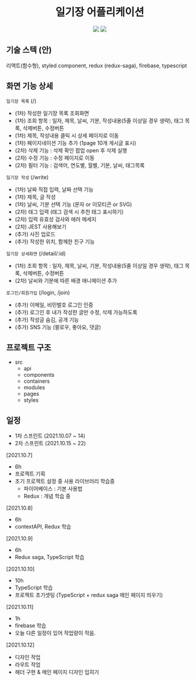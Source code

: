 <h1 align='middle'>일기장 어플리케이션</h1>
<p align='middle'>
  <img src="https://img.shields.io/github/languages/top/jemizem/React-Diary-App?color=blue&logo=typescript"> </img>
<img src="https://img.shields.io/github/repo-size/jemizem/React-Diary-App?color=%23&logo=Github"> </img>
</p>

## 기술 스텍 (안)

리액트(함수형), styled component, redux (redux-saga), firebase, typescript

## 화면 기능 상세

`일기장 목록` (/)

-   (1차) 작성한 일기장 목록 조회화면
-   (1차) 조회 항목 : 일자, 제목, 날씨, 기분, 작성내용(5줄 이상일 경우 생략), 태그 목록, 삭제버튼, 수정버튼
-   (1차) 제목, 작성내용 클릭 시 상세 페이지로 이동
-   (1차) 페이지네이션 기능 추가 (1page 10개 게시글 표시)
-   (2차) 삭제 기능 : 삭제 확인 팝업 open 후 삭제 실행
-   (2차) 수정 기능 : 수정 페이지로 이동
-   (2차) 필터 기능 : 검색어, 연도별, 월별, 기분, 날씨, 태그목록

`일기장 작성` (/write)

-   (1차) 날짜 직접 입력, 날짜 선택 기능
-   (1차) 제목, 글 작성
-   (1차) 날씨, 기분 선택 기능 (문자 or 이모티콘 or SVG)
-   (2차) 태그 입력 (태그 검색 시 추천 태그 표시하기)
-   (2차) 입력 유효성 검사와 에러 메세지
-   (2차) JEST 사용해보기
-   (추가) 사진 업로드
-   (추가) 작성한 위치, 함께한 친구 기능

`일기장 상세화면` (/detail/:id)

-   (1차) 조회 항목 : 일자, 제목, 날씨, 기분, 작성내용(5줄 이상일 경우 생략), 태그 목록, 삭제버튼, 수정버튼
-   (2차) 날씨와 기분에 따른 배경 애니메이션 추가

`로그인/회원가입` (/login, /join)

-   (추가) 이메일, 비민벌호 로그인 인증
-   (추가) 로그인 후 내가 작성한 글만 수정, 삭제 가능하도록
-   (추가) 작성글 숨김, 공개 기능
-   (추가) SNS 기능 (팔로우, 좋아요, 댓글)

## 프로젝트 구조

-   src
    -   api
    -   components
    -   containers
    -   modules
    -   pages
    -   styles

## 일정

-   1차 스프린트 (2021.10.07 ~ 14)
-   2차 스프린트 (2021.10.15 ~ 22)

[2021.10.7]

-   6h
-   프로젝트 기획
-   초기 프로젝트 설정 중 사용 라이브러리 학습중
    -   파이어베이스 : 기본 사용법
    -   Redux : 개념 학습 중

[2021.10.8]

-   6h
-   contextAPI, Redux 학습

[2021.10.9]

-   6h
-   Redux saga, TypeScript 학습

[2021.10.10]

-   10h
-   TypeScript 학습
-   프로젝트 초기셋팅 (TypeScript + redux saga 메인 페이지 띄우기)

[2021.10.11]

-   1h
-   firebase 학습
-   오늘 다른 일정이 있어 작업량이 작음.

[2021.10.12]

-   디자인 작업
-   라우트 작업
-   헤더 구현 & 메인 페이지 디자인 입히기
